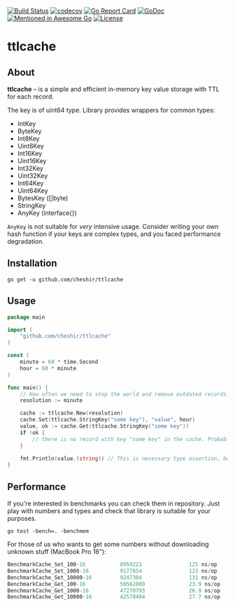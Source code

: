 [![Build Status](https://github.com/cheshir/ttlcache/actions/workflows/go.yml/badge.svg)](https://github.com/cheshir/ttlcache/actions/workflows/go.yml)
[![codecov](https://codecov.io/gh/cheshir/ttlcache/branch/main/graph/badge.svg?token=WsaH2t9dGh)](https://codecov.io/gh/cheshir/ttlcache)
[![Go Report Card](https://goreportcard.com/badge/cheshir/ttlcache)](https://goreportcard.com/report/github.com/cheshir/ttlcache)
[![GoDoc](https://godoc.org/github.com/cheshir/ttlcache?status.svg)](https://godoc.org/github.com/cheshir/ttlcache)
[![Mentioned in Awesome Go](https://awesome.re/mentioned-badge-flat.svg)](https://github.com/avelino/awesome-go)
[![License](https://img.shields.io/badge/license-MIT-blue.svg)](https://github.com/cheshir/go-mq/blob/master/LICENSE)

# ttlcache

## About

**ttlcache** – is a simple and efficient in-memory key value storage with TTL for each record.

The key is of uint64 type. Library provides wrappers for common types:

* IntKey
* ByteKey
* Int8Key
* Uint8Key
* Int16Key
* Uint16Key
* Int32Key
* Uint32Key
* Int64Key
* Uint64Key
* BytesKey ([]byte)
* StringKey
* AnyKey (interface{})

`AnyKey` is not suitable for _very_ intensive usage. Consider writing your own hash function if your keys are complex types, 
and you faced performance degradation.

## Installation

`go get -u github.com/cheshir/ttlcache`

## Usage

```go
package main

import (
    "github.com/cheshir/ttlcache"
)

const (
    minute = 60 * time.Second
    hour = 60 * minute
)

func main() {
    // How often we need to stop the world and remove outdated records.
    resolution := minute

    cache := ttlcache.New(resolution)
    cache.Set(ttlcache.StringKey("some key"), "value", hour)
    value, ok := cache.Get(ttlcache.StringKey("some key"))
    if !ok {
        // there is no record with key "some key" in the cache. Probably it has been expired.
    }

    fmt.Println(value.(string)) // This is necessary type assertion, because returned value is of interface{} type.
}
```

## Performance

If you're interested in benchmarks you can check them in repository.
Just play with numbers and types and check that library is suitable for your purposes.

`go test -bench=. -benchmem`

For those of us who wants to get some numbers without downloading unknown stuff (MacBook Pro 16"):

```go
BenchmarkCache_Set_100-16           8959221               125 ns/op
BenchmarkCache_Set_1000-16          9177854               123 ns/op
BenchmarkCache_Set_10000-16         9247304               131 ns/op
BenchmarkCache_Get_100-16           50562800              23.9 ns/op
BenchmarkCache_Get_1000-16          47270793              26.9 ns/op
BenchmarkCache_Get_10000-16         42578484              27.7 ns/op

```
